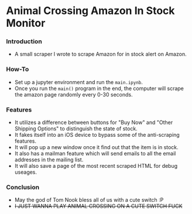 # Animal Crossing Amazon In Stock Monitor

### Introduction
* A small scraper I wrote to scrape Amazon for in stock alert on Amazon.

### How-To
* Set up a jupyter environment and run the `main.ipynb`.
* Once you run the `main()` program in the end, the computer will scrape the amazon page randomly every 0-30 seconds.

### Features
* It utilizes a difference between buttons for "Buy Now" and "Other Shipping Options" to distinguish the state of stock.
* It fakes itself into an iOS device to bypass some of the anti-scraping features.
* It will pop up a new window once it find out that the item is in stock.
* It also has a mailman feature which will send emails to all the email addresses in the mailing list.
* It will also save a page of the most recent scraped HTML for debug useages.

### Conclusion
* May the god of Tom Nook bless all of us with a cute switch :P
* ~~I JUST WANNA PLAY ANIMAL CROSSING ON A CUTE SWITCH FUCK~~
